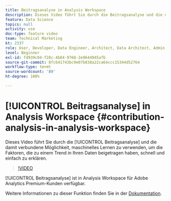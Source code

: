 ```yaml
---
title: Beitragsanalyse in Analysis Workspace
description: Dieses Video führt Sie durch die Beitragsanalyse und die damit verbundene Möglichkeit, maschinelles Lernen zu verwenden, um die Faktoren, die zu einem Trend in Ihren Daten beigetragen haben, schnell und einfach zu erklären.
feature: Data Science
topics: null
activity: use
doc-type: feature video
team: Technical Marketing
kt: 2337
role: User, Developer, Data Engineer, Architect, Data Architect, Admin, Leader
level: Beginner
exl-id: fd939c04-f28c-4b84-9768-2e9644945afb
source-git-commit: 8fc641743bc9e07b838a22ca64ccc15344d52764
workflow-type: tm+mt
source-wordcount: '89'
ht-degree: 100%

---
```


# [!UICONTROL Beitragsanalyse] in Analysis Workspace {#contribution-analysis-in-analysis-workspace}

Dieses Video führt Sie durch die [!UICONTROL Beitragsanalyse] und die damit verbundene Möglichkeit, maschinelles Lernen zu verwenden, um die Faktoren, die zu einem Trend in Ihren Daten beigetragen haben, schnell und einfach zu erklären.

>[!VIDEO](https://video.tv.adobe.com/v/40759/?quality=12&learn=on&captions=ger)

[!UICONTROL Beitragsanalyse] ist in Analysis Workspace für Adobe Analytics Premium-Kunden verfügbar.

Weitere Informationen zu dieser Funktion finden Sie in der [Dokumentation](https://experienceleague.adobe.com/docs/analytics/analyze/analysis-workspace/virtual-analyst/anomaly-detection/anomaly-detection.html?lang=de).
